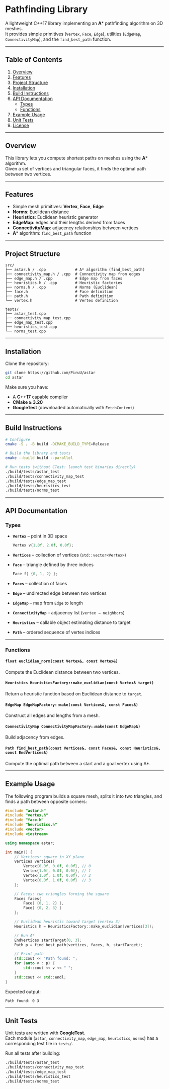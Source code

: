 # Pathfinding Library

A lightweight C++17 library implementing an **A*** pathfinding algorithm on 3D meshes.  
It provides simple primitives (`Vertex`, `Face`, `Edge`), utilities (`EdgeMap`, `ConnectivityMap`), and the `find_best_path` function.

---

## Table of Contents

1. [Overview](#overview)  
2. [Features](#features)  
3. [Project Structure](#project-structure)  
4. [Installation](#installation)  
5. [Build Instructions](#build-instructions)  
6. [API Documentation](#api-documentation)  
   - [Types](#types)  
   - [Functions](#functions)  
7. [Example Usage](#example-usage)  
8. [Unit Tests](#unit-tests)  
9. [License](#license)  

---

## Overview

This library lets you compute shortest paths on meshes using the **A*** algorithm.  
Given a set of vertices and triangular faces, it finds the optimal path between two vertices.

---

## Features

- Simple mesh primitives: **Vertex**, **Face**, **Edge**  
- **Norms**: Euclidean distance  
- **Heuristics**: Euclidean heuristic generator  
- **EdgeMap**: edges and their lengths derived from faces  
- **ConnectivityMap**: adjacency relationships between vertices  
- **A*** algorithm: `find_best_path` function  

---

## Project Structure

```
src/
├── astar.h / .cpp             # A* algorithm (find_best_path)
├── connectivity_map.h / .cpp  # Connectivity map from edges
├── edge_map.h / .cpp          # Edge map from faces
├── heuristics.h / .cpp        # Heuristic factories
├── norms.h / .cpp             # Norms (Euclidean)
├── face.h                     # Face definition
├── path.h                     # Path definition
└── vertex.h                   # Vertex definition

tests/
├── astar_test.cpp
├── connectivity_map_test.cpp
├── edge_map_test.cpp
├── heuristics_test.cpp
└── norms_test.cpp
```

---

## Installation

Clone the repository:

```bash
git clone https://github.com/PiruU/astar
cd astar
```

Make sure you have:  
- A **C++17** capable compiler  
- **CMake ≥ 3.20**  
- **GoogleTest** (downloaded automatically with `FetchContent`)  

---

## Build Instructions

```bash
# Configure
cmake -S . -B build -DCMAKE_BUILD_TYPE=Release

# Build the library and tests
cmake --build build --parallel

# Run tests (without CTest: launch test binaries directly)
./build/tests/astar_test
./build/tests/connectivity_map_test
./build/tests/edge_map_test
./build/tests/heuristics_test
./build/tests/norms_test
```

---

## API Documentation

### Types

- **`Vertex`** – point in 3D space  
  ```cpp
  Vertex v{1.0f, 2.0f, 0.0f};
  ```

- **`Vertices`** – collection of vertices (`std::vector<Vertex>`)

- **`Face`** – triangle defined by three indices  
  ```cpp
  Face f{ {0, 1, 2} };
  ```

- **`Faces`** – collection of faces

- **`Edge`** – undirected edge between two vertices

- **`EdgeMap`** – map from `Edge` to length

- **`ConnectivityMap`** – adjacency list (`vertex → neighbors`)

- **`Heuristics`** – callable object estimating distance to target

- **`Path`** – ordered sequence of vertex indices

---

### Functions

#### `float euclidian_norm(const Vertex&, const Vertex&)`
Compute the Euclidean distance between two vertices.

#### `Heuristics HeuristicsFactory::make_euclidian(const Vertex& target)`
Return a heuristic function based on Euclidean distance to `target`.

#### `EdgeMap EdgeMapFactory::make(const Vertices&, const Faces&)`
Construct all edges and lengths from a mesh.

#### `ConnectivityMap ConnectivityMapFactory::make(const EdgeMap&)`
Build adjacency from edges.

#### `Path find_best_path(const Vertices&, const Faces&, const Heuristics&, const EndVertices&)`
Compute the optimal path between a start and a goal vertex using A*.

---

## Example Usage

The following program builds a square mesh, splits it into two triangles, and finds a path between opposite corners:

```cpp
#include "astar.h"
#include "vertex.h"
#include "face.h"
#include "heuristics.h"
#include <vector>
#include <iostream>

using namespace astar;

int main() {
    // Vertices: square in XY plane
    Vertices vertices{
        Vertex{0.0f, 0.0f, 0.0f}, // 0
        Vertex{1.0f, 0.0f, 0.0f}, // 1
        Vertex{1.0f, 1.0f, 0.0f}, // 2
        Vertex{0.0f, 1.0f, 0.0f}  // 3
    };

    // Faces: two triangles forming the square
    Faces faces{
        Face{ {0, 1, 2} },
        Face{ {0, 2, 3} }
    };

    // Euclidean heuristic toward target (vertex 3)
    Heuristics h = HeuristicsFactory::make_euclidian(vertices[3]);

    // Run A*
    EndVertices startTarget{0, 3};
    Path p = find_best_path(vertices, faces, h, startTarget);

    // Print path
    std::cout << "Path found: ";
    for (auto v : p) {
        std::cout << v << " ";
    }
    std::cout << std::endl;
}
```

Expected output:

```
Path found: 0 3
```

---

## Unit Tests

Unit tests are written with **GoogleTest**.  
Each module (`astar`, `connectivity_map`, `edge_map`, `heuristics`, `norms`) has a corresponding test file in `tests/`.

Run all tests after building:

```bash
./build/tests/astar_test
./build/tests/connectivity_map_test
./build/tests/edge_map_test
./build/tests/heuristics_test
./build/tests/norms_test
```